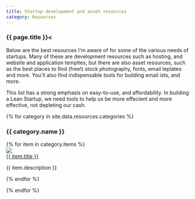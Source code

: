 ```yaml
---
title: Startup development and asset resources
category: Resources
---
```

<div class='row resource-list' markdown='1'>

### {{ page.title }}<

Below are the best resources I'm aware of for some of the various needs of startups.
Many of these are development resources such as hosting, and website and application templtes,
but there are also asset resources, such as the best places to find (free!) stock photography,
fonts, email teplates and more. You'll also find indispensable tools for building email ists, and more.

This list has a strong emphasis on easy-to-use, and affordability. In building a Lean Startup,
we need tools to help us be more effecient and more effective, not depleting our cash.

</div>

<div class='row resource-list'>
{% for category in site.data.resources.categories %}

  <div class="12u">
    <h3>
      {{ category.name }}
    </h3>
  </div>

  <div class="12u">
    {% for item in category.items %}
      <div class="row" >
        <div class="4u">
          <img src="/assets/images/resources/{{ item.image }}" />
        </div>
        <div class="8u">
          <a href="{{ item.url }}">
            {{ item.title }}
          </a>
          <p>
            {{ item.description }}
          </p>
        </div>
      </div>
    {% endfor %}
  </div>
      
{% endfor %}
</div>
